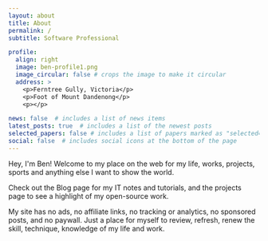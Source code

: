 ```yaml
---
layout: about
title: About
permalink: /
subtitle: Software Professional

profile:
  align: right
  image: ben-profile1.png
  image_circular: false # crops the image to make it circular
  address: >
    <p>Ferntree Gully, Victoria</p>
    <p>Foot of Mount Dandenong</p>
    <p></p>

news: false  # includes a list of news items
latest_posts: true  # includes a list of the newest posts
selected_papers: false # includes a list of papers marked as "selected={true}"
social: false  # includes social icons at the bottom of the page
---
```


Hey, I'm Ben! Welcome to my place on the web for my life, works, projects, sports and anything else I want to show the world.

Check out the Blog page for my IT notes and tutorials, and the projects page to see a highlight of my open-source work.

My site has no ads, no affiliate links, no tracking or analytics, no sponsored posts, and no paywall. Just a place for myself to review, refresh, renew the skill, technique, knowledge of my life and work. 
